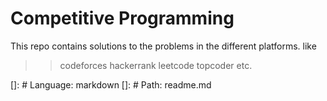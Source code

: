 # Competitive Programming

This repo contains solutions to the problems in the different platforms. like 

>> codeforces
>> hackerrank
>> leetcode
>> topcoder
>> etc.

[]: # Language: markdown
[]: # Path: readme.md